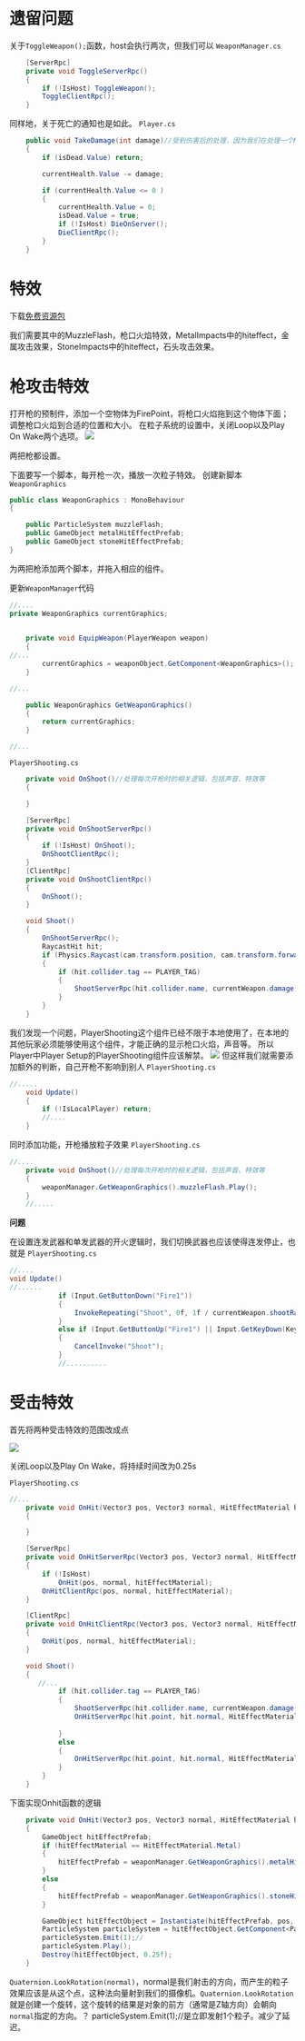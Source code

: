 # 遗留问题

关于`ToggleWeapon();`函数，host会执行两次，但我们可以
`WeaponManager.cs`
```cs
    [ServerRpc]
    private void ToggleServerRpc()
    {
        if (!IsHost) ToggleWeapon();
        ToggleClientRpc();
    }
```

同样地，关于死亡的通知也是如此。 
`Player.cs`
```cs
    public void TakeDamage(int damage)//受到伤害后的处理，因为我们在处理一个NetworkVariable，所以只会在服务器中调用
    {
        if (isDead.Value) return;

        currentHealth.Value -= damage;

        if (currentHealth.Value <= 0 )
        {
            currentHealth.Value = 0;
            isDead.Value = true;
            if (!IsHost) DieOnServer();
            DieClientRpc();
        }
    }
```

# 特效

下载[免费资源包](https://assetstore.unity.com/packages/vfx/particles/particle-pack-127325)

我们需要其中的MuzzleFlash，枪口火焰特效，MetalImpacts中的hiteffect，金属攻击效果，StoneImpacts中的hiteffect，石头攻击效果。

# 枪攻击特效

打开枪的预制件，添加一个空物体为FirePoint，将枪口火焰拖到这个物体下面；调整枪口火焰到合适的位置和大小。
在粒子系统的设置中，关闭Loop以及Play On Wake两个选项。
![](https://raw.githubusercontent.com/lzk5264/Unity3D-Acwing/main/images/20240321181525.png)

两把枪都设置。

下面要写一个脚本，每开枪一次，播放一次粒子特效。
创建新脚本`WeaponGraphics`
```cs
public class WeaponGraphics : MonoBehaviour
{

    public ParticleSystem muzzleFlash;
    public GameObject metalHitEffectPrefab;
    public GameObject stoneHitEffectPrefab;
}
```
为两把枪添加两个脚本，并拖入相应的组件。

更新`WeaponManager`代码
```cs
//....
private WeaponGraphics currentGraphics;
    

    private void EquipWeapon(PlayerWeapon weapon)
    {
//...
        currentGraphics = weaponObject.GetComponent<WeaponGraphics>();
    }

//...

    public WeaponGraphics GetWeaponGraphics()
    {
        return currentGraphics;
    }

//...

```

`PlayerShooting.cs`
```cs
    private void OnShoot()//处理每次开枪时的相关逻辑，包括声音、特效等
    {

    }

    [ServerRpc]
    private void OnShootServerRpc()
    {
        if (!IsHost) OnShoot();
        OnShootClientRpc();
    }
    [ClientRpc]
    private void OnShootClientRpc()
    {
        OnShoot();
    }

    void Shoot()
    {
        OnShootServerRpc();
        RaycastHit hit;
        if (Physics.Raycast(cam.transform.position, cam.transform.forward, out hit, currentWeapon.range, mask))
        {
            if (hit.collider.tag == PLAYER_TAG)
            {
                ShootServerRpc(hit.collider.name, currentWeapon.damage);
            }
        }
    }
```
我们发现一个问题，PlayerShooting这个组件已经不限于本地使用了，在本地的其他玩家必须能够使用这个组件，才能正确的显示枪口火焰，声音等。
所以Player中Player Setup的PlayerShooting组件应该解禁。
![](https://raw.githubusercontent.com/lzk5264/Unity3D-Acwing/main/images/20240321183232.png)
但这样我们就需要添加额外的判断，自己开枪不影响到别人
`PlayerShooting.cs`
```cs
//.....
    void Update()
    {
        if (!IsLocalPlayer) return;
        //....
    }
```

同时添加功能，开枪播放粒子效果
`PlayerShooting.cs`
```cs
//....
    private void OnShoot()//处理每次开枪时的相关逻辑，包括声音、特效等
    {
        weaponManager.GetWeaponGraphics().muzzleFlash.Play();
    }
    //.....
```


**问题**

在设置连发武器和单发武器的开火逻辑时，我们切换武器也应该使得连发停止，也就是
`PlayerShooting.cs`
```cs
//....
void Update()
//......
            if (Input.GetButtonDown("Fire1"))
            {
                InvokeRepeating("Shoot", 0f, 1f / currentWeapon.shootRate);
            }
            else if (Input.GetButtonUp("Fire1") || Input.GetKeyDown(KeyCode.Q))
            {
                CancelInvoke("Shoot");
            }
            //..........

```

# 受击特效

首先将两种受击特效的范围改成点

![](https://raw.githubusercontent.com/lzk5264/Unity3D-Acwing/main/images/20240321185245.png)

关闭Loop以及Play On Wake，将持续时间改为0.25s


`PlayerShooting.cs`
```cs
//...
    private void OnHit(Vector3 pos, Vector3 normal, HitEffectMaterial hitEffectMaterial)
    {

    }

    [ServerRpc]
    private void OnHitServerRpc(Vector3 pos, Vector3 normal, HitEffectMaterial hitEffectMaterial)
    {
        if (!IsHost)
            OnHit(pos, normal, hitEffectMaterial);
        OnHitClientRpc(pos, normal, hitEffectMaterial);
    }

    [ClientRpc]
    private void OnHitClientRpc(Vector3 pos, Vector3 normal, HitEffectMaterial hitEffectMaterial)
    {
        OnHit(pos, normal, hitEffectMaterial);
    }

    void Shoot()
    {
       //...
            if (hit.collider.tag == PLAYER_TAG)
            {
                ShootServerRpc(hit.collider.name, currentWeapon.damage);
                OnHitServerRpc(hit.point, hit.normal, HitEffectMaterial.Metal);
                
            }
            else
            {
                OnHitServerRpc(hit.point, hit.normal, HitEffectMaterial.Stone);
            }
        }
    }

```
下面实现Onhit函数的逻辑
```cs
    private void OnHit(Vector3 pos, Vector3 normal, HitEffectMaterial hitEffectMaterial)
    {
        GameObject hitEffectPrefab;
        if (hitEffectMaterial == HitEffectMaterial.Metal)
        {
            hitEffectPrefab = weaponManager.GetWeaponGraphics().metalHitEffectPrefab;
        }
        else
        {
            hitEffectPrefab = weaponManager.GetWeaponGraphics().stoneHitEffectPrefab;
        }

        GameObject hitEffectObject = Instantiate(hitEffectPrefab, pos, Quaternion.LookRotation(normal));
        ParticleSystem particleSystem = hitEffectObject.GetComponent<ParticleSystem>();
        particleSystem.Emit(1);//
        particleSystem.Play();
        Destroy(hitEffectObject, 0.25f);
    }
```
`Quaternion.LookRotation(normal)`，normal是我们射击的方向，而产生的粒子效果应该是从这个点，这种法向量射到我们的摄像机。`Quaternion.LookRotation`就是创建一个旋转，这个旋转的结果是对象的前方（通常是Z轴方向）会朝向`normal`指定的方向。？
particleSystem.Emit(1);//是立即发射1个粒子。减少了延迟。

